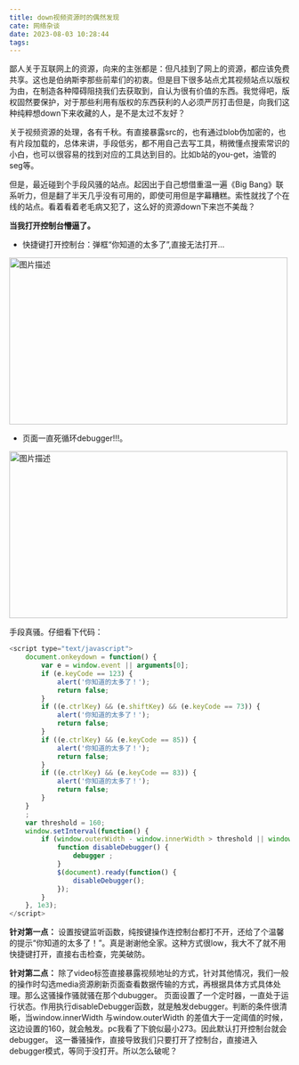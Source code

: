 ```yaml
---
title: down视频资源时的偶然发现
cate: 网络杂谈
date: 2023-08-03 10:28:44
tags:
---
```


鄙人关于互联网上的资源，向来的主张都是：但凡挂到了网上的资源，都应该免费共享。这也是伯纳斯李那些前辈们的初衷。但是目下很多站点尤其视频站点以版权为由，在制造各种障碍阻挠我们去获取到，自认为很有价值的东西。我觉得吧，版权固然要保护，对于那些利用有版权的东西获利的人必须严厉打击但是，向我们这种纯粹想down下来收藏的人，是不是太过不友好？

关于视频资源的处理，各有千秋。有直接暴露src的，也有通过blob伪加密的，也有片段加载的，总体来讲，手段低劣，都不用自己去写工具，稍微懂点搜索常识的小白，也可以很容易的找到对应的工具达到目的。比如b站的you-get，油管的seg等。

但是，最近碰到个手段风骚的站点。起因出于自己想借重温一遍《Big Bang》联系听力，但是翻了半天几乎没有可用的，即使可用但是字幕糟糕。索性就找了个在线的站点。看着看着老毛病又犯了，这么好的资源down下来岂不美哉？

**当我打开控制台懵逼了。**
- 快捷键打开控制台：弹框“你知道的太多了”,直接无法打开...
<img src="/img/你知道的太多了.jpg" alt="图片描述" width="500" height="300">

- 页面一直死循环debugger!!!。
<img src="/img/debugger.png" alt="图片描述" width="500" height="300">

手段真骚。仔细看下代码：

```javascript
<script type="text/javascript">
    document.onkeydown = function() {
        var e = window.event || arguments[0];
        if (e.keyCode == 123) {
            alert('你知道的太多了！');
            return false;
        }
        if ((e.ctrlKey) && (e.shiftKey) && (e.keyCode == 73)) {
            alert('你知道的太多了！');
            return false;
        }
        if ((e.ctrlKey) && (e.keyCode == 85)) {
            alert('你知道的太多了！');
            return false;
        }
        if ((e.ctrlKey) && (e.keyCode == 83)) {
            alert('你知道的太多了！');
            return false;
        }
    }
    ;
    var threshold = 160;
    window.setInterval(function() {
        if (window.outerWidth - window.innerWidth > threshold || window.outerHeight - window.innerHeight > threshold) {
            function disableDebugger() {
                debugger ;
            }
            $(document).ready(function() {
                disableDebugger();
            });
        }
    }, 1e3);
</script>
```

**针对第一点：**
设置按键监听函数，纯按键操作连控制台都打不开，还给了个温馨的提示“你知道的太多了！”。真是谢谢他全家。这种方式很low，我大不了就不用快捷键打开，直接右击检查，完美破防。

**针对第二点：**
除了video标签直接暴露视频地址的方式，针对其他情况，我们一般的操作时勾选media资源刷新页面查看数据传输的方式，再根据具体方式具体处理。那么这骚操作骚就骚在那个dubugger。
页面设置了一个定时器，一直处于运行状态。作用执行disableDebugger函数，就是触发debugger。判断的条件很清晰，当window.innerWidth 与window.outerWidth 的差值大于一定阈值的时候，这边设置的160，就会触发。pc我看了下貌似最小273。因此默认打开控制台就会debugger。
这一番骚操作，直接导致我们只要打开了控制台，直接进入debugger模式，等同于没打开。所以怎么破呢？